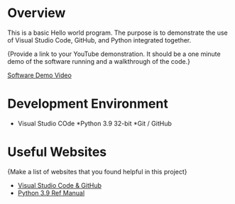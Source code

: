 # Overview
This is a basic Hello world program. The purpose is to demonstrate the use of Visual Studio Code, GitHub, and Python integrated together.


{Provide a link to your YouTube demonstration.  It should be a one minute demo of the software running and a walkthrough of the code.}

[Software Demo Video](http://youtube.link.goes.here)

# Development Environment

* Visual Studio COde
*Python 3.9 32-bit
*Git / GitHub



# Useful Websites

{Make a list of websites that you found helpful in this project}
* [Visual Studio Code & GitHub](https://code.visualstudio.com/docs/editor/versioncontrol)
* [Python 3.9 Ref Manual](https://docs.python.org/3.9/)